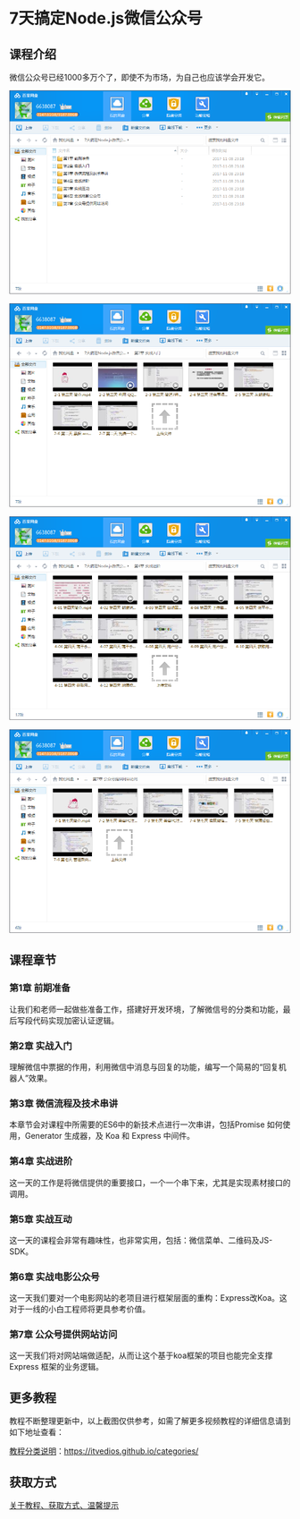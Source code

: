 # 7天搞定Node.js微信公众号

## 课程介绍

微信公众号已经1000多万个了，即使不为市场，为自己也应该学会开发它。

![](img/7天搞定Node.js微信公众号1.png)

<!--more-->

![](img/7天搞定Node.js微信公众号2.png)

![](img/7天搞定Node.js微信公众号3.png)

![](img/7天搞定Node.js微信公众号4.png)

## 课程章节

### 第1章 前期准备

让我们和老师一起做些准备工作，搭建好开发环境，了解微信号的分类和功能，最后写段代码实现加密认证逻辑。

### 第2章 实战入门

理解微信中票据的作用，利用微信中消息与回复的功能，编写一个简易的“回复机器人”效果。

### 第3章 微信流程及技术串讲

本章节会对课程中所需要的ES6中的新技术点进行一次串讲，包括Promise 如何使用，Generator 生成器，及 Koa 和 Express 中间件。

### 第4章 实战进阶

这一天的工作是将微信提供的重要接口，一个一个串下来，尤其是实现素材接口的调用。

### 第5章 实战互动

这一天的课程会非常有趣味性，也非常实用，包括：微信菜单、二维码及JS-SDK。

### 第6章 实战电影公众号

这一天我们要对一个电影网站的老项目进行框架层面的重构：Express改Koa。这对于一线的小白工程师将更具参考价值。

### 第7章 公众号提供网站访问

这一天我们将对网站端做适配，从而让这个基于koa框架的项目也能完全支撑 Express 框架的业务逻辑。

## 更多教程

教程不断整理更新中，以上截图仅供参考，如需了解更多视频教程的详细信息请到如下地址查看：

[教程分类说明](https://itvedios.github.io/categories/)：<https://itvedios.github.io/categories/>

## 获取方式

[关于教程、获取方式、温馨提示](https://itvedios.github.io/about/)
